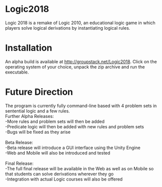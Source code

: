 # Logic2018
Logic 2018 is a remake of Logic 2010, an educational logic game in which players solve logical derivations by instantiating logical rules.

# Installation
An alpha build is available at http://groupstack.net/Logic2018. Click on the operating system of your choice, unpack the zip archive and run the executable.

# Future Direction
The program is currently fully command-line based with 4 problem sets in sentential logic and a few rules.<br>
Further Alpha Releases:<br>
-More rules and problem sets will then be added<br>
-Predicate logic will then be added with new rules and problem sets<br>
-Bugs will be fixed as they arise<br>
<br>
Beta Release:<br>
-Beta release will introduce a GUI interface using the Unity Engine<br>
-Web and Mobile will also be introduced and tested<br>
<br>
Final Release:<br>
-The full final release will be available in the Web as well as on Mobile so that students can solve derivations wherever they go<br>
-Integration with actual Logic courses will also be offered
